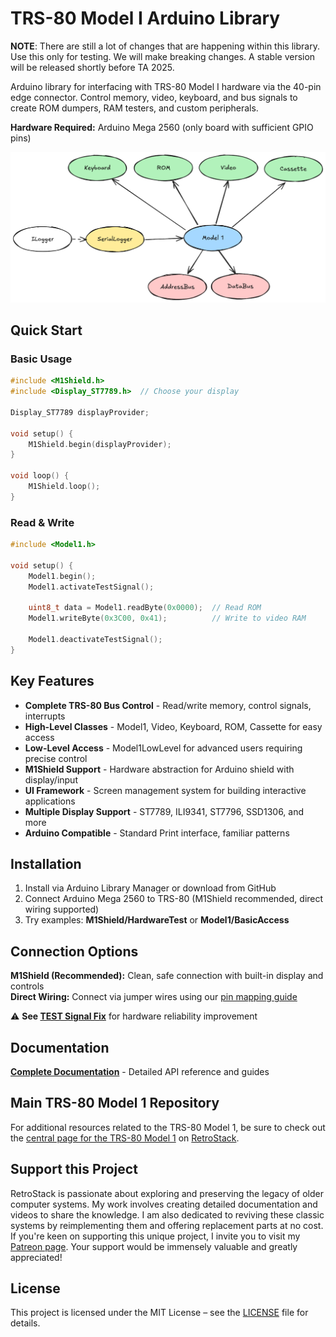 # TRS-80 Model I Arduino Library

**NOTE**: There are still a lot of changes that are happening within this library. Use this only for testing. We will make breaking changes. A stable version will be released shortly before TA 2025.

Arduino library for interfacing with TRS-80 Model I hardware via the 40-pin edge connector. Control memory, video, keyboard, and bus signals to create ROM dumpers, RAM testers, and custom peripherals.

**Hardware Required:** Arduino Mega 2560 (only board with sufficient GPIO pins)

![Overview](Images/Overview.png)

## Quick Start

### Basic Usage

```cpp
#include <M1Shield.h>
#include <Display_ST7789.h>  // Choose your display

Display_ST7789 displayProvider;

void setup() {
    M1Shield.begin(displayProvider);
}

void loop() {
    M1Shield.loop();
}
```

### Read & Write

```cpp
#include <Model1.h>

void setup() {
    Model1.begin();
    Model1.activateTestSignal();

    uint8_t data = Model1.readByte(0x0000);  // Read ROM
    Model1.writeByte(0x3C00, 0x41);          // Write to video RAM

    Model1.deactivateTestSignal();
}
```

## Key Features

- **Complete TRS-80 Bus Control** - Read/write memory, control signals, interrupts
- **High-Level Classes** - Model1, Video, Keyboard, ROM, Cassette for easy access
- **Low-Level Access** - Model1LowLevel for advanced users requiring precise control
- **M1Shield Support** - Hardware abstraction for Arduino shield with display/input
- **UI Framework** - Screen management system for building interactive applications
- **Multiple Display Support** - ST7789, ILI9341, ST7796, SSD1306, and more
- **Arduino Compatible** - Standard Print interface, familiar patterns

## Installation

1. Install via Arduino Library Manager or download from GitHub
2. Connect Arduino Mega 2560 to TRS-80 (M1Shield recommended, direct wiring supported)
3. Try examples: **M1Shield/HardwareTest** or **Model1/BasicAccess**

## Connection Options

**M1Shield (Recommended):** Clean, safe connection with built-in display and controls  
**Direct Wiring:** Connect via jumper wires using our [pin mapping guide](docs/PinMapping.md)

⚠️ **See [TEST Signal Fix](docs/TESTMod.md)** for hardware reliability improvement

## Documentation

**[Complete Documentation](docs/)** - Detailed API reference and guides

## Main TRS-80 Model 1 Repository

For additional resources related to the TRS-80 Model 1, be sure to check out the [central page for the TRS-80 Model 1](https://www.github.com/RetroStack/TRS-80-Model-I) on [RetroStack](https://www.github.com/RetroStack).

## Support this Project

RetroStack is passionate about exploring and preserving the legacy of older computer systems. My work involves creating detailed documentation and videos to share the knowledge. I am also dedicated to reviving these classic systems by reimplementing them and offering replacement parts at no cost. If you're keen on supporting this unique project, I invite you to visit my [Patreon page](https://www.patreon.com/RetroStack). Your support would be immensely valuable and greatly appreciated!

## License

This project is licensed under the MIT License – see the [LICENSE](LICENSE) file for details.
